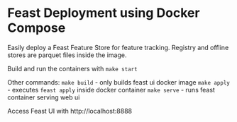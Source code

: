 # Feast Deployment using Docker Compose
Easily deploy a Feast Feature Store for feature tracking.
Registry and offline stores are parquet files inside the image.


Build and run the containers with `make start`

Other commands:
    `make build` - only builds feast ui docker image
    `make apply` - executes `feast apply` inside docker container 
    `make serve` - runs feast container serving web ui


Access Feast UI with http://localhost:8888

